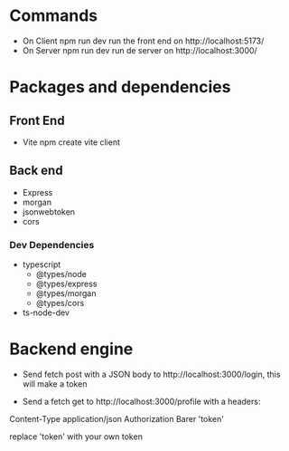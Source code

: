 # Commands
- On Client
    npm run dev
run the front end on http://localhost:5173/
- On Server
    npm run dev
run de server on http://localhost:3000/

# Packages and dependencies
## Front End
- Vite
    npm create vite client
## Back end
- Express
- morgan
- jsonwebtoken
- cors
### Dev Dependencies
- typescript
    - @types/node
    - @types/express
    - @types/morgan
    - @types/cors
- ts-node-dev

# Backend engine

- Send fetch post with a JSON body to http://localhost:3000/login, this will make a token

- Send a fetch get to http://localhost:3000/profile with a headers:

Content-Type application/json
Authorization Barer 'token'

replace 'token' with your own token